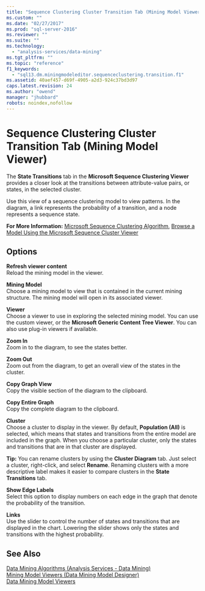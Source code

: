 ```yaml
---
title: "Sequence Clustering Cluster Transition Tab (Mining Model Viewer) | Microsoft Docs"
ms.custom: ""
ms.date: "02/27/2017"
ms.prod: "sql-server-2016"
ms.reviewer: ""
ms.suite: ""
ms.technology: 
  - "analysis-services/data-mining"
ms.tgt_pltfrm: ""
ms.topic: "reference"
f1_keywords: 
  - "sql13.dm.miningmodeleditor.sequenceclustering.transition.f1"
ms.assetid: 40aef457-d69f-4905-a2d3-924c37bd3d97
caps.latest.revision: 24
ms.author: "owend"
manager: "jhubbard"
robots: noindex,nofollow
---
```

# Sequence Clustering Cluster Transition Tab (Mining Model Viewer)
  The **State Transitions** tab in the **Microsoft Sequence Clustering Viewer** provides a closer look at the transitions between attribute-value pairs, or states, in the selected cluster.  
  
 Use this view of a sequence clustering model to view patterns. In the diagram, a link represents the probability of a transition, and a node represents a sequence state.  
  
 **For More Information:** [Microsoft Sequence Clustering Algorithm](../analysis-services/data-mining/microsoft-sequence-clustering-algorithm.md), [Browse a Model Using the Microsoft Sequence Cluster Viewer](../analysis-services/data-mining/browse-a-model-using-the-microsoft-sequence-cluster-viewer.md)  
  
## Options  
 **Refresh viewer content**  
 Reload the mining model in the viewer.  
  
 **Mining Model**  
 Choose a mining model to view that is contained in the current mining structure. The mining model will open in its associated viewer.  
  
 **Viewer**  
 Choose a viewer to use in exploring the selected mining model. You can use the custom viewer, or the **Microsoft Generic Content Tree Viewer**. You can also use plug-in viewers if available.  
  
 **Zoom In**  
 Zoom in to the diagram, to see the states better.  
  
 **Zoom Out**  
 Zoom out from the diagram, to get an overall view of the states in the cluster.  
  
 **Copy Graph View**  
 Copy the visible section of the diagram to the clipboard.  
  
 **Copy Entire Graph**  
 Copy the complete diagram to the clipboard.  
  
 **Cluster**  
 Choose a cluster to display in the viewer. By default, **Population (All)** is selected, which means that states and transitions from the entire model are included in the graph. When you choose a particular cluster, only the states and transitions that are in that cluster are displayed.  
  
 **Tip:** You can rename clusters by using the **Cluster Diagram** tab. Just select a cluster, right-click, and select **Rename**. Renaming clusters with a more descriptive label makes it easier to compare clusters in the **State Transitions** tab.  
  
 **Show Edge Labels**  
 Select this option to display numbers on each edge in the graph that denote the probability of the transition.  
  
 **Links**  
 Use the slider to control the number of states and transitions that are displayed in the chart. Lowering the slider shows only the states and transitions with the highest probability.  
  
## See Also  
 [Data Mining Algorithms &#40;Analysis Services - Data Mining&#41;](../analysis-services/data-mining/data-mining-algorithms-analysis-services-data-mining.md)   
 [Mining Model Viewers &#40;Data Mining Model Designer&#41;](../a9retired/mining-model-viewers-data-mining-model-designer.md)   
 [Data Mining Model Viewers](../analysis-services/data-mining/data-mining-model-viewers.md)  
  
  